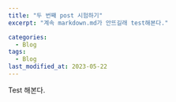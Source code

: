 ```yaml
---
title: "두 번째 post 시험하기"
excerpt: "계속 markdown.md가 안뜨길래 test해본다."

categories:
  - Blog
tags:
  - Blog
last_modified_at: 2023-05-22
---
```


Test 해본다.

